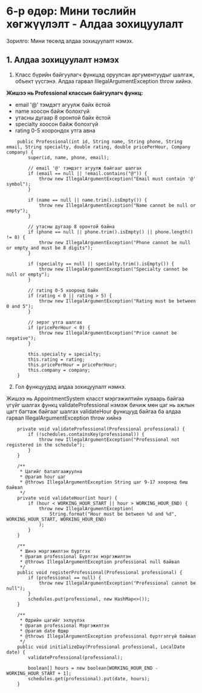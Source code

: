 # 6-р өдөр: Мини төслийн хөгжүүлэлт - Алдаа зохицуулалт

Зорилго: Мини төсөлд алдаа зохицуулалт нэмэх.

## 1. Алдаа зохицуулалт нэмэх

1. Класс бүрийн байгуулагч функцэд оруулсан аргументуудыг шалгаж, объект үүсгэнэ. Алдаа гарвал IllegalArgumentException throw хийнэ.

**Жишээ нь Professional классын байгуулагч функц:**

- email '@' тэмдэгт агуулж байх ёстой
- name хоосон байж болохгүй 
- утасны дугаар 8 оронтой байх ёстой
- specialty хоосон байж болохгүй
- rating 0-5 хоорондох утга авна

```
    public Professional(int id, String name, String phone, String email, String specialty, double rating, double pricePerHour, Company company) {
        super(id, name, phone, email);
    
        // email '@' тэмдэгт агуулж байгааг шалгах
        if (email == null || !email.contains("@")) {
            throw new IllegalArgumentException("Email must contain '@' symbol");
        }
    
        if (name == null || name.trim().isEmpty()) {
            throw new IllegalArgumentException("Name cannot be null or empty");
        }
    
        // утасны дугаар 8 оронтой байна
        if (phone == null || phone.trim().isEmpty() || phone.length() != 8) {
            throw new IllegalArgumentException("Phone cannot be null or empty and must be 8 digits");
        }
    
        if (specialty == null || specialty.trim().isEmpty()) {
            throw new IllegalArgumentException("Specialty cannot be null or empty");
        }
    
        // rating 0-5 хооронд байх
        if (rating < 0 || rating > 5) {
            throw new IllegalArgumentException("Rating must be between 0 and 5");
        }
    
        // эерэг утга шалгах
        if (pricePerHour < 0) {
            throw new IllegalArgumentException("Price cannot be negative");
        }
    
        this.specialty = specialty;
        this.rating = rating;
        this.pricePerHour = pricePerHour;
        this.company = company;
    }
```

2. Гол функцуудэд алдаа зохицуулалт нэмнэ.

Жишээ нь AppointmentSystem класст мэргэжилтийн хуваарь байгаа үгүйг шалгах функц validateProfessional нэмэж бичиж
мөн цаг нь ажлын цагт багтаж байгааг шалгах validateHour функцууд байгаа ба алдаа гарвал IllegalArgumentException throw хийнэ

```
    private void validateProfessional(Professional professional) {
        if (!schedules.containsKey(professional)) {
            throw new IllegalArgumentException("Professional not registered in the schedule");
        }
    }

    /**
     * Цагийг баталгаажуулна
     * @param hour цаг
     * @throws IllegalArgumentException String цаг 9-17 хооронд биш байвал
     */
    private void validateHour(int hour) {
        if (hour < WORKING_HOUR_START || hour > WORKING_HOUR_END) {
            throw new IllegalArgumentException(
                String.format("Hour must be between %d and %d", WORKING_HOUR_START, WORKING_HOUR_END)
            );
        }
    }

    /**
     * Шинэ мэргэжилтэн бүртгэх
     * @param professional Бүртгэх мэргэжилтэн
     * @throws IllegalArgumentException professional null байвал
     */
    public void registerProfessional(Professional professional) {
        if (professional == null) {
            throw new IllegalArgumentException("Professional cannot be null");
        }
        schedules.put(professional, new HashMap<>());
    }

    /**
     * Өдрийн цагийг эхлүүлэх
     * @param professional Мэргэжилтэн
     * @param date Өдөр
     * @throws IllegalArgumentException professional бүртгэлгүй байвал
     */
    public void initializeDay(Professional professional, LocalDate date) {
        validateProfessional(professional);
        
        boolean[] hours = new boolean[WORKING_HOUR_END - WORKING_HOUR_START + 1];
        schedules.get(professional).put(date, hours);
    }
```